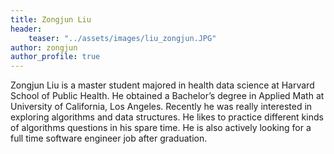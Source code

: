 ```yaml
---
title: Zongjun Liu
header: 
    teaser: "../assets/images/liu_zongjun.JPG" 
author: zongjun
author_profile: true
---
```


Zongjun Liu is a master student majored in health data science at Harvard School of Public Health. He obtained a Bachelor’s degree in Applied Math at University of California, Los Angeles. 
Recently he was really interested in exploring algorithms and data structures. 
He likes to practice different kinds of algorithms questions in his spare time. 
He is also actively looking for a full time software engineer job after graduation.
